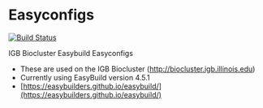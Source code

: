 # Easyconfigs

[![Build Status](https://github.com/IGBIllinois/easybuild/actions/workflows/main.yml/badge.svg)](https://github.com/IGBIllinois/easybuild/actions/workflows/main.yml)

IGB Biocluster Easybuild Easyconfigs
* These are used on the IGB Biocluster (http://biocluster.igb.illinois.edu)
* Currently using EasyBuild version 4.5.1
* [https://easybuilders.github.io/easybuild/](https://easybuilders.github.io/easybuild/)
